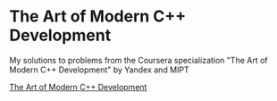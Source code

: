 # The Art of Modern C++ Development
My solutions to problems from the Coursera specialization "The Art of Modern C++ Development" by Yandex and MIPT

[The Art of Modern C++ Development](https://www.coursera.org/specializations/c-plus-plus-modern-development? "Coursera")

